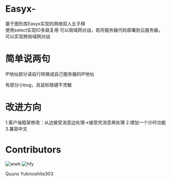 # Easyx-

基于图形库Easyx实现的网络双人五子棋  
使用select实现IO多路复用
可以局域网对战，若将服务器代码部署到云服务器，可以实现跨局域网对战

# 简单说两句

IP地址部分请自行转换成自己服务器的IP地址

有部分小bug，且鼠标按键不灵敏

# 改进方向
1.客户端框架修改：从边接受消息边处理->接受完消息再处理
2.增加一个计时功能
3.兼容中文

# Contributors



![wwh](https://avatars.githubusercontent.com/u/67528981?v=4) ![hfy](https://avatars.githubusercontent.com/u/73688960?v=4)

Quuns                                                                             Yukinoshita303



